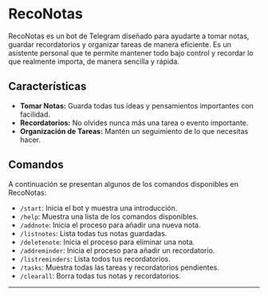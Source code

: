 # RecoNotas

RecoNotas es un bot de Telegram diseñado para ayudarte a tomar notas, guardar recordatorios y organizar tareas de manera eficiente. Es un asistente personal que te permite mantener todo bajo control y recordar lo que realmente importa, de manera sencilla y rápida.

## Características

- **Tomar Notas:** Guarda todas tus ideas y pensamientos importantes con facilidad.
- **Recordatorios:** No olvides nunca más una tarea o evento importante.
- **Organización de Tareas:** Mantén un seguimiento de lo que necesitas hacer.


## Comandos

A continuación se presentan algunos de los comandos disponibles en RecoNotas:

- `/start`: Inicia el bot y muestra una introducción.
- `/help`: Muestra una lista de los comandos disponibles.
- `/addnote`: Inicia el proceso para añadir una nueva nota.
- `/listnotes`: Lista todas tus notas guardadas.
- `/deletenote`: Inicia el proceso para eliminar una nota.
- `/addreminder`: Inicia el proceso para añadir un recordatorio.
- `/listreminders`: Lista todos tus recordatorios.
- `/tasks`: Muestra todas las tareas y recordatorios pendientes.
- `/clearall`: Borra todas tus notas y recordatorios.
---

